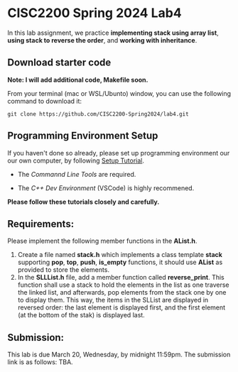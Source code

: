 
# CISC2200 Spring 2024 Lab4

In this lab assignment, we practice **implementing stack using array list**, **using stack to reverse the order**,
and **working with inheritance**.

## Download starter code

**Note: I will add additional code, Makefile soon.**

From your terminal (mac or WSL/Ubunto) window, you can use the following command to download it:
```
git clone https://github.com/CISC2200-Spring2024/lab4.git
```

## Programming Environment Setup
If you haven't done so already, please set up programming environment our our own computer, by following [Setup Tutorial](https://eecs280staff.github.io/tutorials/). 

- The _Commannd Line Tools_ are required. 

- The _C++ Dev Environment_ (VSCode) is highly recommened.

**Please follow these tutorials closely and carefully.**

## Requirements:

Please implement the following member functions in the **AList.h**. 

1. Create a file named **stack.h** which implements a class template **stack** supporting **pop**, **top**, **push**, **is_empty** functions, it should use **AList** as provided to store the elements.
2. In the **SLLList.h** file, add a member function called **reverse_print**. This function shall use a stack to hold the elements in the list as one traverse the linked list, and
   afterwards, pop elements from the stack one by one to display them. This way, the items in the SLList are displayed in reversed order: the last element is displayed first, and the first element (at the bottom of the stak) is displayed last.
   
## Submission:

This lab is due March 20, Wednesday, by midnight 11:59pm. The submission link is as follows:
TBA. 


   

